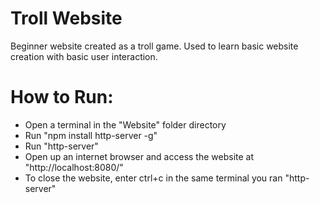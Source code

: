 # Troll Website
 Beginner website created as a troll game. Used to learn basic website creation with basic user interaction.

# How to Run:
- Open a terminal in the "Website" folder directory
- Run "npm install http-server -g"
- Run "http-server"
- Open up an internet browser and access the website at "http://localhost:8080/"
- To close the website, enter ctrl+c in the same terminal you ran "http-server"
